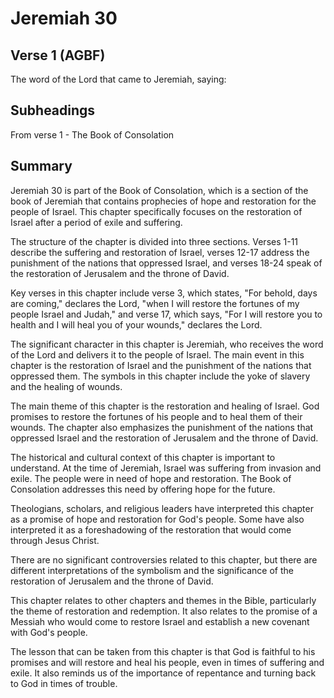 # Jeremiah 30

## Verse 1 (AGBF)

The word of the Lord that came to Jeremiah, saying:

## Subheadings

From verse 1 - The Book of Consolation

## Summary

Jeremiah 30 is part of the Book of Consolation, which is a section of the book of Jeremiah that contains prophecies of hope and restoration for the people of Israel. This chapter specifically focuses on the restoration of Israel after a period of exile and suffering. 

The structure of the chapter is divided into three sections. Verses 1-11 describe the suffering and restoration of Israel, verses 12-17 address the punishment of the nations that oppressed Israel, and verses 18-24 speak of the restoration of Jerusalem and the throne of David. 

Key verses in this chapter include verse 3, which states, "For behold, days are coming," declares the Lord, "when I will restore the fortunes of my people Israel and Judah," and verse 17, which says, "For I will restore you to health and I will heal you of your wounds," declares the Lord. 

The significant character in this chapter is Jeremiah, who receives the word of the Lord and delivers it to the people of Israel. The main event in this chapter is the restoration of Israel and the punishment of the nations that oppressed them. The symbols in this chapter include the yoke of slavery and the healing of wounds. 

The main theme of this chapter is the restoration and healing of Israel. God promises to restore the fortunes of his people and to heal them of their wounds. The chapter also emphasizes the punishment of the nations that oppressed Israel and the restoration of Jerusalem and the throne of David. 

The historical and cultural context of this chapter is important to understand. At the time of Jeremiah, Israel was suffering from invasion and exile. The people were in need of hope and restoration. The Book of Consolation addresses this need by offering hope for the future. 

Theologians, scholars, and religious leaders have interpreted this chapter as a promise of hope and restoration for God's people. Some have also interpreted it as a foreshadowing of the restoration that would come through Jesus Christ. 

There are no significant controversies related to this chapter, but there are different interpretations of the symbolism and the significance of the restoration of Jerusalem and the throne of David. 

This chapter relates to other chapters and themes in the Bible, particularly the theme of restoration and redemption. It also relates to the promise of a Messiah who would come to restore Israel and establish a new covenant with God's people. 

The lesson that can be taken from this chapter is that God is faithful to his promises and will restore and heal his people, even in times of suffering and exile. It also reminds us of the importance of repentance and turning back to God in times of trouble.